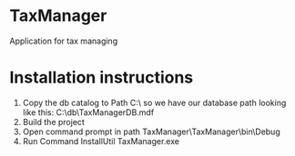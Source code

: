 # TaxManager
Application for tax managing

# Installation instructions

1) Copy the db catalog to Path C:\ so we have our database path looking like this: C:\db\TaxManagerDB.mdf <br/>
2) Build the project <br/>
3) Open command prompt in path TaxManager\TaxManager\bin\Debug <br/>
4) Run Command InstallUtil TaxManager.exe <br/>
